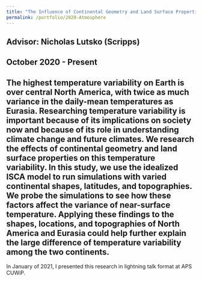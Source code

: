 ```yaml
---
title: "The Influence of Continental Geometry and Land Surface Properties on Temperature Variability"
permalink: /portfolio/2020-Atmosphere
---
```


Advisor: Nicholas Lutsko (Scripps)
---
**October 2020 - Present**
---
The highest temperature variability on Earth is over central North America, with twice as much variance in the daily-mean temperatures as Eurasia. Researching temperature variability is important because of its implications on society now and because of its role in understanding climate change and future climates. We research the effects of continental geometry and land surface properties on this temperature variability. In this study, we use the idealized ISCA model to run simulations with varied continental shapes, latitudes, and topographies. We probe the simulations to see how these factors affect the variance of near-surface temperature. Applying these findings to the shapes, locations, and topographies of North America and Eurasia could help further explain the large difference of temperature variability among the two continents.
---
In January of 2021, I presented this research in lightning talk format at APS CUWiP.